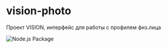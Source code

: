 # vision-photo
Проект VISION, интерфейс для работы с профилем физ.лица

![Node.js Package](https://github.com/wfmexpert/vision-photo/workflows/Node.js%20Package/badge.svg)
